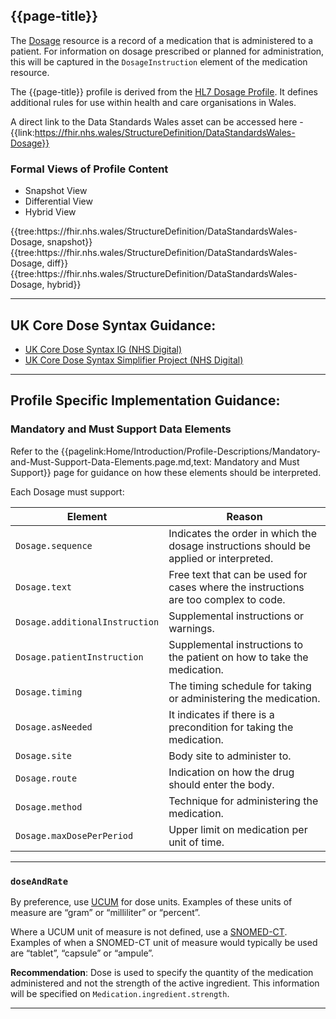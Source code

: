 ## {{page-title}}

The [Dosage](https://www.hl7.org/fhir/r4/dosage.html) resource is a record of a medication that is administered to a patient. For information on dosage prescribed or planned for administration, this will be captured in the `DosageInstruction` element of the medication resource. 

The {{page-title}} profile is derived from the [HL7 Dosage Profile](https://www.hl7.org/fhir/r4/dosage.html). It defines additional rules for use within health and care organisations in Wales.

A direct link to the Data Standards Wales asset can be accessed here - {{link:https://fhir.nhs.wales/StructureDefinition/DataStandardsWales-Dosage}}

### Formal Views of Profile Content

<div class="tab-wrap">
  <ul class="tab-head">
    <li class="tablink tab-active" onclick="openCity(this,'tabsnap')" data-target="tabsnap">
      Snapshot View
    </li>
    <li class="tablink" onclick="openCity(this,'tabdiff')" data-target="tabdiff">
      Differential View
    </li>
    <li class="tablink" onclick="openCity(this,'tabhybrid')" data-target="tabhybrid">
      Hybrid View
    </li>   
  </ul>
  <div class="tab-main">
    <div id="tabsnap" class="tabcontent active">      
      {{tree:https://fhir.nhs.wales/StructureDefinition/DataStandardsWales-Dosage, snapshot}}
    </div>
    <div id="tabdiff" class="tabcontent">
      {{tree:https://fhir.nhs.wales/StructureDefinition/DataStandardsWales-Dosage, diff}}
  </div>
    <div id="tabhybrid" class="tabcontent">
      {{tree:https://fhir.nhs.wales/StructureDefinition/DataStandardsWales-Dosage, hybrid}}
  </div>  
</div>


---

## UK Core Dose Syntax Guidance: ##

* [UK Core Dose Syntax IG (NHS Digital)](https://simplifier.net/guide/ukcoreimplementationguideformedicines?version=current)
* [UK Core Dose Syntax Simplifier Project (NHS Digital)](https://simplifier.net/EPMAImplementationGuidanceforR4)

---

## Profile Specific Implementation Guidance: ##


### Mandatory and Must Support Data Elements
Refer to the {{pagelink:Home/Introduction/Profile-Descriptions/Mandatory-and-Must-Support-Data-Elements.page.md,text: Mandatory and Must Support}} page for guidance on how these elements should be interpreted.

Each Dosage must support:

|Element|Reason|
|-|-|
|`Dosage.sequence`|Indicates the order in which the dosage instructions should be applied or interpreted.|
|`Dosage.text`|Free text that can be used for cases where the instructions are too complex to code.|
|`Dosage.additionalInstruction`|Supplemental instructions or warnings.|
|`Dosage.patientInstruction`|Supplemental instructions to the patient on how to take the medication.|
|`Dosage.timing`|The timing schedule for taking or administering the medication.|
|`Dosage.asNeeded`|It indicates if there is a precondition for taking the medication.|
|`Dosage.site`|Body site to administer to.|
|`Dosage.route`|Indication on how the drug should enter the body.|
|`Dosage.method`|Technique for administering the medication.|
|`Dosage.maxDosePerPeriod`|Upper limit on medication per unit of time.|

---

### `doseAndRate`

By preference, use [UCUM](http://unitsofmeasure.org) for dose units. Examples of these units of measure are “gram” or “milliliter” or “percent”.

Where a UCUM unit of measure is not defined, use a [SNOMED-CT](http://snomed.info/sct).
Examples of when a SNOMED-CT unit of measure would typically be used are “tablet”, “capsule” or “ampule”.

**Recommendation**: Dose is used to specify the quantity of the medication administered and not the strength of the active ingredient. This information will be specified on `Medication.ingredient.strength`.

---